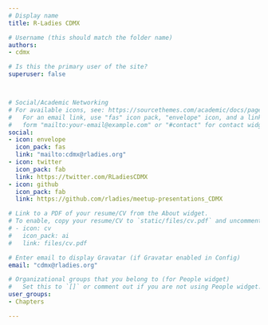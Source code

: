 ```yaml
---
# Display name
title: R-Ladies CDMX

# Username (this should match the folder name)
authors:
- cdmx

# Is this the primary user of the site?
superuser: false



# Social/Academic Networking
# For available icons, see: https://sourcethemes.com/academic/docs/page-builder/#icons
#   For an email link, use "fas" icon pack, "envelope" icon, and a link in the
#   form "mailto:your-email@example.com" or "#contact" for contact widget.
social:
- icon: envelope
  icon_pack: fas
  link: "mailto:cdmx@rladies.org"
- icon: twitter
  icon_pack: fab
  link: https://twitter.com/RLadiesCDMX
- icon: github
  icon_pack: fab
  link: https://github.com/rladies/meetup-presentations_CDMX

# Link to a PDF of your resume/CV from the About widget.
# To enable, copy your resume/CV to `static/files/cv.pdf` and uncomment the lines below.
# - icon: cv
#   icon_pack: ai
#   link: files/cv.pdf

# Enter email to display Gravatar (if Gravatar enabled in Config)
email: "cdmx@rladies.org"

# Organizational groups that you belong to (for People widget)
#   Set this to `[]` or comment out if you are not using People widget.
user_groups:
- Chapters

---
```



